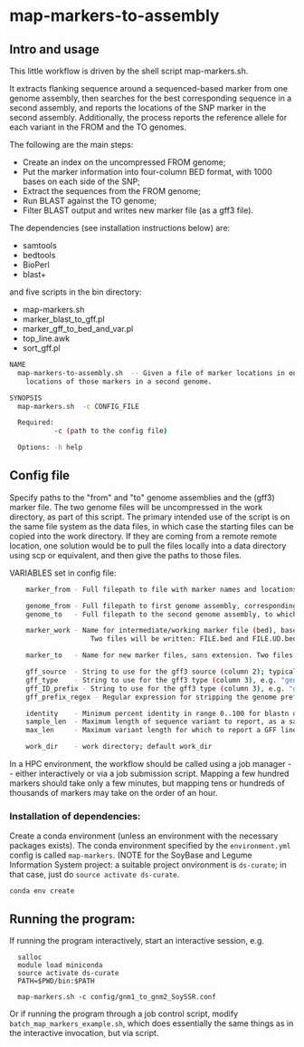 # map-markers-to-assembly

## Intro and usage
This little workflow is driven by the shell script map-markers.sh.

It extracts flanking sequence around a sequenced-based marker from one genome assembly, then searches 
for the best corresponding sequence in a second assembly, and reports the locations of the SNP 
marker in the second assembly.
Additionally, the process reports the reference allele for each variant in the FROM and the TO genomes.

The following are the main steps:

  * Create an index on the uncompressed FROM genome;
  * Put the marker information into four-column BED format, with 1000 bases on each side of the SNP;
  * Extract the sequences from the FROM genome;
  * Run BLAST against the TO genome;
  * Filter BLAST output and writes new marker file (as a gff3 file).

The dependencies (see installation instructions below) are:
  * samtools 
  * bedtools 
  * BioPerl
  * blast+

and five scripts in the bin directory:
  * map-markers.sh
  * marker_blast_to_gff.pl
  * marker_gff_to_bed_and_var.pl
  * top_line.awk
  * sort_gff.pl

```bash
NAME
  map-markers-to-assembly.sh  -- Given a file of marker locations in one genome, report the
    locations of those markers in a second genome.

SYNOPSIS
  map-markers.sh  -c CONFIG_FILE

  Required:
           -c (path to the config file)

  Options: -h help

```

## Config file
Specify paths to the "from" and "to" genome assemblies and the (gff3) marker file.
The two genome files will be uncompressed in the work directory, as part of this script. The primary intended
use of the script is on the same file system as the data files, in which case the starting files can be copied
into the work directory. If they are coming from a remote remote location, one solution would be to pull the
files locally into a data directory using scp or equivalent, and then give the paths to those files.

  VARIABLES set in config file:
``` bash
    marker_from - Full filepath to file with marker names and locations on first Genome; in gff3 format, compressed

    genome_from - Full filepath to first genome assembly, corresponding with the coordinates in the marker_from file; compressed
    genome_to   - Full filepath to the second genome assembly, to which the markers will be projected

    marker_work - Name for intermediate/working marker file (bed), based on marker_from, sans extension. 
                    Two files will be written: FILE.bed and FILE.UD.bed

    marker_to   - Name for new marker files, sans extension. Two files will be written: FILE.bed and FILE.gff3

    gff_source  - String to use for the gff3 source (column 2); typically, a project, data source, or program
    gff_type    - String to use for the gff3 type (column 3), e.g. "genetic_marker" or other SOFA sequence ontology term
    gff_ID_prefix - String to use for the gff3 type (column 3), e.g. "genetic_marker" or other SOFA sequence ontology term
    gff_prefix_regex - Regular expression for stripping the genome prefix from the FROM marker IDs, e.g. glyma.Wm82.gnm1.Sat_413 => Sat_413

    identity    - Minimum percent identity in range 0..100 for blastn qcovhsp [90]
    sample_len  - Maximum length of sequence variant to report, as a sample, in the GFF 9th column [10]
    max_len     - Maximum variant length for which to report a GFF line [200]

    work_dir    - work directory; default work_dir
```

In a HPC environment, the workflow should be called using a job manager -- either interactively or via a job submission script.
Mapping a few hundred markers should take only a few minutes, but mapping tens or hundreds of thousands of markers may take 
on the order of an hour.

### Installation of dependencies:

Create a conda environment (unless an environment with the necessary packages exists). 
The conda environment specified by the `environment.yml` config is called `map-markers`.
(NOTE for the SoyBase and Legume Information System project: a suitable project onvironment is `ds-curate`; in that case, just do `source activate ds-curate`.

    conda env create


## Running the program:

If running the program interactively, start an interactive session, e.g. 
```
  salloc  
  module load miniconda
  source activate ds-curate
  PATH=$PWD/bin:$PATH

  map-markers.sh -c config/gnm1_to_gnm2_SoySSR.conf
```

Or if running the program through a job control script, modify `batch_map_markers_example.sh`, which 
does essentially the same things as in the interactive invocation, but via script.

